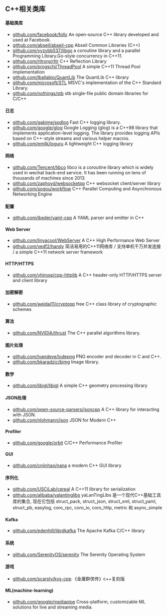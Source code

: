 ## C++相关类库
#### 基础类库
- [github.com/facebook/folly](https://github.com/facebook/folly) An open-source C++ library developed and used at Facebook.
- [github.com/abseil/abseil-cpp](https://github.com/abseil/abseil-cpp) Abseil Common Libraries (C++)
- [github.com/yyzybb537/libgo](https://github.com/yyzybb537/libgo) a coroutine library and a parallel Programming Library.Go-style concurrency in C++11.
- [github.com/rttrorg/rttr](https://github.com/rttrorg/rttr) C++ Reflection Library
- [github.com/progschj/ThreadPool](https://github.com/progschj/ThreadPool) A simple C++11 Thread Pool implementation
- [github.com/lballabio/QuantLib](https://github.com/lballabio/QuantLib) The QuantLib C++ library
- [github.com/microsoft/STL](https://github.com/microsoft/STL) MSVC's implementation of the C++ Standard Library.
- [github.com/nothings/stb](https://github.com/nothings/stb) stb single-file public domain libraries for C/C++

#### 日志
- [github.com/gabime/spdlog](https://github.com/gabime/spdlog) Fast C++ logging library.
- [github.com/google/glog](https://github.com/google/glog) Google Logging (glog) is a C++98 library that implements application-level logging. The library provides logging APIs based on C++-style streams and various helper macros.
- [github.com/emilk/loguru](https://github.com/emilk/loguru) A lightweight C++ logging library

#### 网络
- [github.com/Tencent/libco](https://github.com/Tencent/libco) libco is a coroutine library which is widely used in wechat back-end service. It has been running on tens of thousands of machines since 2013.
- [github.com/zaphoyd/websocketpp](https://github.com/zaphoyd/websocketpp) C++ websocket client/server library
- [github.com/sogou/workflow](https://github.com/sogou/workflow) C++ Parallel Computing and Asynchronous Networking Engine

#### 配置
- [github.com/jbeder/yaml-cpp](https://github.com/jbeder/yaml-cpp) A YAML parser and emitter in C++

#### Web Server
- [github.com/linyacool/WebServer](https://github.com/linyacool/WebServer)  A C++ High Performance Web Server
- [github.com/yedf2/handy](https://github.com/yedf2/handy)  简洁易用的C++11网络库 / 支持单机千万并发连接 / a simple C++11 network server framework

#### HTTP/HTTPS
- [github.com/yhirose/cpp-httplib](https://github.com/yhirose/cpp-httplib) A C++ header-only HTTP/HTTPS server and client library

#### 加密解密
- [github.com/weidai11/cryptopp](https://github.com/weidai11/cryptopp) free C++ class library of cryptographic schemes

#### 算法
- [github.com/NVIDIA/thrust](https://github.com/NVIDIA/thrust) The C++ parallel algorithms library.

#### 图片处理
- [github.com/lvandeve/lodepng](https://github.com/lvandeve/lodepng) PNG encoder and decoder in C and C++.
- [github.com/bkaradzic/bimg](https://github.com/bkaradzic/bimg) Image library.

#### 数学
- [github.com/libigl/libigl](https://github.com/libigl/libigl) A simple C++ geometry processing library

#### JSON处理
- [github.com/open-source-parsers/jsoncpp](https://github.com/open-source-parsers/jsoncpp) A C++ library for interacting with JSON.
- [github.com/nlohmann/json](https://github.com/nlohmann/json) JSON for Modern C++

#### Profiler
- [github.com/google/orbit](https://github.com/google/orbit) C/C++ Performance Profiler

#### GUI
- [github.com/cnjinhao/nana](https://github.com/cnjinhao/nana) a modern C++ GUI library

#### 序列化
- [github.com/USCiLab/cereal](https://github.com/USCiLab/cereal) A C++11 library for serialization
- [github.com/alibaba/yalantinglibs](https://github.com/alibaba/yalantinglibs) yaLanTingLibs 是一个现代C++基础工具库的集合, 现在它包括 struct_pack, struct_json, struct_xml, struct_yaml, struct_pb, easylog, coro_rpc, coro_io, coro_http, metric 和 async_simple

#### Kafka
- [github.com/edenhill/librdkafka](https://github.com/edenhill/librdkafka) The Apache Kafka C/C++ library

#### 系统
- [github.com/SerenityOS/serenity](https://github.com/SerenityOS/serenity) The Serenity Operating System

#### 游戏
- [github.com/scarsty/kys-cpp](https://github.com/scarsty/kys-cpp) 《金庸群侠传》c++复刻版

#### ML(machine-learning)
- [github.com/google/mediapipe](https://github.com/google/mediapipe) Cross-platform, customizable ML solutions for live and streaming media.











